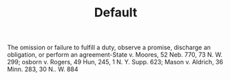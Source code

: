---
title: Default
letter: D
permalink: "/definitions/bld-default.html"
body: The omission or failure to fulfill a duty, observe a promise, discharge an obligation,
  or perform an agreement-State v. Moores, 52 Neb. 770, 73 N. W. 299; osborn v. Rogers,
  49 Hun, 245, 1 N. Y. Supp. 623; Mason v. Aldrich, 36 Minn. 283, 30 N.. W. 884
published_at: '2018-07-07'
source: Black's Law Dictionary 2nd Ed (1910)
layout: post
---